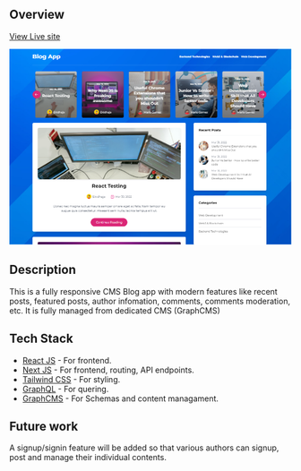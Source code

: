 ## Overview

[View Live site](https://blog-app-wine.vercel.app/)

![Preview](./public/blog_preview.png)

## Description

This is a fully responsive CMS Blog app with modern features like recent posts, featured posts, author infomation, comments, comments moderation, etc. It is fully managed from dedicated CMS (GraphCMS)

## Tech Stack

- [React JS](https://reactjs.org/) - For frontend.
- [Next JS](https://nextjs.org/) - For frontend, routing, API endpoints.
- [Tailwind CSS](https://tailwindcss.com/) - For styling.
- [GraphQL](https://graphql.org/) - For quering.
- [GraphCMS](https://graphcms.com/) - For Schemas and content managament.

## Future work

A signup/signin feature will be added so that various authors can signup, post and manage their individual contents.
